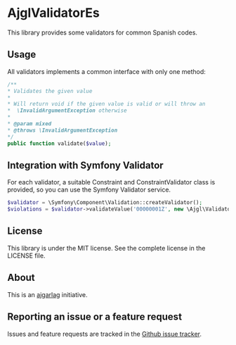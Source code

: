 AjglValidatorEs
===============

This library provides some validators for common Spanish codes.


Usage
-----

All validators implements a common interface with only one method:
```php
/**
* Validates the given value
* 
* Will return void if the given value is valid or will throw an 
*  \InvalidArgumentException otherwise
* 
* @param mixed
* @throws \InvalidArgumentException
*/
public function validate($value);
```


Integration with Symfony Validator
----------------------------------

For each validator, a suitable Constraint and ConstraintValidator class is provided,
so you can use the Symfony Validator service.

```php
$validator = \Symfony\Component\Validation::createValidator();
$violations = $validator->validateValue('00000001Z', new \Ajgl\Validator\Es\Constraints\Dni());
```

License
---------

This library is under the MIT license. See the complete license in the LICENSE file.


About
-----

This is an [ajgarlag](http://aj.garcialagar.es) initiative.


Reporting an issue or a feature request
---------------------------------------

Issues and feature requests are tracked in the [Github issue tracker](https://github.com/ajgarlag/AjglValidatorEsBundle/issues).
